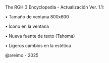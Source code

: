The RGH 3 Encyclopedia - Actualización Ver. 1.1:

• Tamaño de ventana 800x600

• Ícono en la ventana

• Nueva fuente de texto (Tahoma)

• Ligeros cambios en la estética

@areimo - 2025
